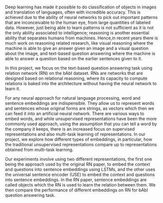 Deep learning has made it possible to do classification of objects in images and translation of
languages, often with incredible accuracy. This is achieved due to the ability of neural networks to pick out important patterns that are inconceivable to the human eye, from large quantities of labeled data. However, just being able to learn patterns is not sufficient as it is not the only ability associated to intelligence; reasoning is another essential ability that separates humans from machines. Hence,in recent years there is much work on reasoning related research, like visual reasoning where the machine is able to give an answer given an image and a visual question about the image, and text-based question answering where the machine is able to answer a question based on the earlier sentences given to it.

In this project, we focus on the text-based question answering task using relation network (RN) on the bAbI dataset. RNs are networks that are designed based on relational reasoning, where its capacity to compute relations is baked into the architecture without having the neural network to learn it.

For any neural approach for natural language processing, word and sentence embeddings are indispensible. They allow us to represent words and sentences whose original forms are strings, as vectors which then we can feed it into an artificial neural network. There are various ways to embed words, and while unsupervised representations have been the more commonly used approach, using the assumption that you can tell a word by the company it keeps, there is an increased focus on supervised representations and also multi-task learning of representations. In our project, we explore how different types of embeddings, in particular, how the traditional unsupervised representations compare up to representations obtained from multi-task learning.

Our experiments involve using two different representations, the first one being the approach used by the original RN paper, to embed the context and questions into sentence embeddings using LSTMs, and the other uses the universal sentence encoder (USE) to embed the context and questions into sentence embeddings. In the RN paper, sentence embeddings are called objects which the RN is used to learn the relation between them. We then compare the performance of different embeddings on RN for bAbI question answering task.